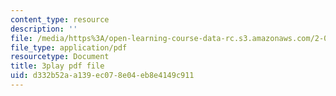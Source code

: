 ```yaml
---
content_type: resource
description: ''
file: /media/https%3A/open-learning-course-data-rc.s3.amazonaws.com/2-003sc-engineering-dynamics-fall-2011/d332b52aa139ec078e04eb8e4149c911_-QVENB3aEvY.pdf
file_type: application/pdf
resourcetype: Document
title: 3play pdf file
uid: d332b52a-a139-ec07-8e04-eb8e4149c911
---
```

